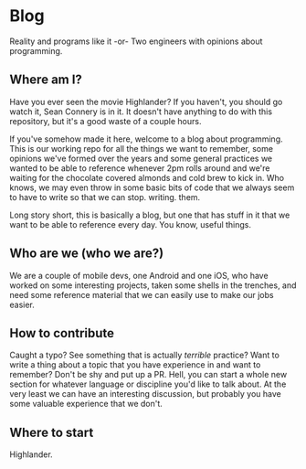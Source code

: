 # Blog
Reality and programs like it -or- Two engineers with opinions about programming.

## Where am I?
Have you ever seen the movie Highlander? If you haven't, you should go watch it, Sean Connery is in it. It doesn't have anything to do with this repository, but it's a good waste of a couple hours.

If you've somehow made it here, welcome to a blog about programming. This is our working repo for all the things we want to remember, some opinions we've formed over the years and some general practices we wanted to be able to reference whenever 2pm rolls around and we're waiting for the chocolate covered almonds and cold brew to kick in. Who knows, we may even throw in some basic bits of code that we always seem to have to write so that we can stop. writing. them.

Long story short, this is basically a blog, but one that has stuff in it that we want to be able to reference every day. You know, useful things.

## Who are we (who we are?)
We are a couple of mobile devs, one Android and one iOS, who have worked on some interesting projects, taken some shells in the trenches, and need some reference material that we can easily use to make our jobs easier.

## How to contribute
Caught a typo? See something that is actually *terrible* practice? Want to write a thing about a topic that you have experience in and want to remember? Don't be shy and put up a PR. Hell, you can start a whole new section for whatever language or discipline you'd like to talk about. At the very least we can have an interesting discussion, but probably you have some valuable experience that we don't.

## Where to start
Highlander.
